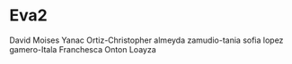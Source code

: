 # Eva2
David Moises Yanac Ortiz-Christopher almeyda zamudio-tania sofia lopez gamero-Itala Franchesca Onton Loayza

